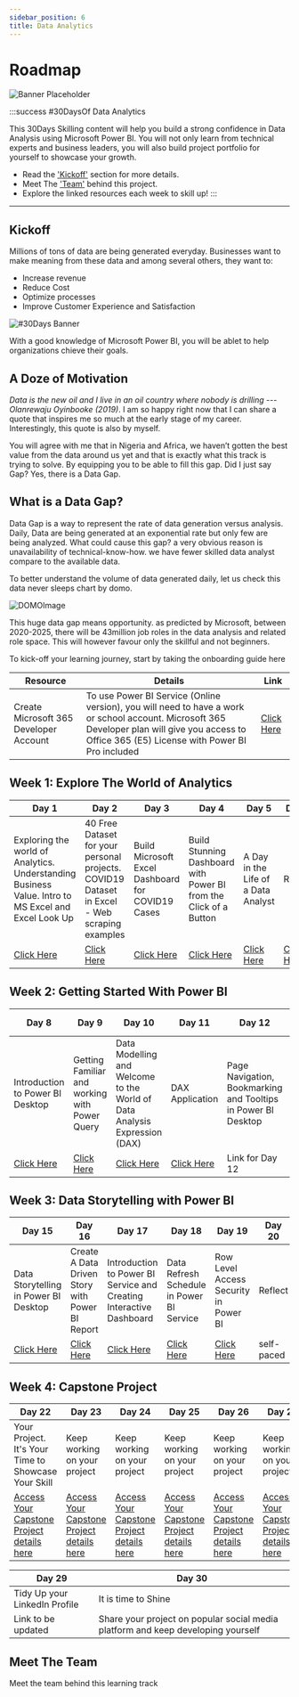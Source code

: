 ```yaml
---
sidebar_position: 6
title: Data Analytics 
---
```


# Roadmap

![Banner Placeholder](./../../static/img/banners/red-flowers.png) 

:::success #30DaysOf Data Analytics

This 30Days Skilling content will help you build a strong confidence in Data Analysis using Microsoft Power BI. You will not only learn from technical experts and business leaders, you will also build project portfolio for yourself to showcase your growth. 

 * Read the ['Kickoff'](#kickoff) section for more details.
 * Meet The ['Team'](#meet-the-team) behind this project.
 * Explore the linked resources each week to skill up!
:::

---

## Kickoff 
Millions of tons of data are being generated everyday. Businesses want to make meaning from these data and among several others, they want to:
* Increase revenue
* Reduce Cost
* Optimize processes
* Improve Customer Experience and Satisfaction


![#30Days Banner](./../../docs/roadmaps/img/powerbikickoff.png) 

With a good knowledge of Microsoft Power BI, you will be ablet to help organizations chieve their goals. 


## A Doze of Motivation
_Data is the new oil and I live in an oil country where nobody is drilling --- Olanrewaju Oyinbooke (2019)_. I am so happy right now that I can share a quote that inspires me so much at the early stage of my career. Interestingly, this quote is also by myself. 

You will agree with me that in Nigeria and Africa, we haven’t gotten the best value from the data around us yet and that is exactly what this track is trying to solve. By equipping you to be able to fill this gap. Did I just say Gap? Yes, there is a Data Gap.

## What is a Data Gap?
Data Gap is a way to represent the rate of data generation versus analysis. Daily, Data are being generated at an exponential rate but only few are being analyzed. What could cause this gap? a very obvious reason is unavailability of technical-know-how. we have fewer skilled data analyst compare to the available data.

To better understand the volume of data generated daily, let us check this  data never sleeps chart by domo.

![DOMOImage](./img/domo.png) 

This huge data gap means opportunity. as predicted by Microsoft, between 2020-2025, there will be 43million job roles in the data analysis and related role space. This will however favour only the skillful and not beginners.

To kick-off your learning journey, start by taking the onboarding guide here  

| Resource  | Details  | Link  |
|---|---|---|
| Create Microsoft 365 Developer Account   | To use Power BI Service (Online version), you will need to have a work or school account. Microsoft 365 Developer plan will give you access to Office 365 (E5) License with Power BI Pro included   | [Click Here](https://techcommunity.microsoft.com/t5/educator-developer-blog/recap-of-day-2-onboarding-session-30days-of-learning-nigeria/ba-p/3490280)   |

## Week 1: Explore The World of Analytics

| Day 1  | Day 2  | Day 3  | Day 4 | Day 5 | Day 6 | Day 7 |
|---|---|---|---|---|---|---|
| Exploring the world of Analytics. Understanding Business Value. Intro to MS Excel and Excel Look Up  | 40 Free Dataset for your personal projects. COVID19 Dataset in Excel - Web scraping examples  | Build Microsoft Excel Dashboard for COVID19 Cases   | Build Stunning Dashboard with Power BI from the Click of a Button | A Day in the Life of a Data Analyst | Reflect | Catch up with Microsoft Learn Resource |
| [Click Here](https://techcommunity.microsoft.com/t5/educator-developer-blog/exploring-the-world-of-analytics/ba-p/3497932) | [Click Here](https://techcommunity.microsoft.com/t5/educator-developer-blog/get-40-datasets-for-your-data-analysis-projects/ba-p/3500592) | [Click Here](https://techcommunity.microsoft.com/t5/educator-developer-blog/build-covid-19-dashboard-with-microsoft-excel/ba-p/3509050) | [Click Here](https://techcommunity.microsoft.com/t5/educator-developer-blog/build-power-bi-dashboard-from-teams-sharepoint-list-and-embed-in/ba-p/3512814) | [Click Here](https://techcommunity.microsoft.com/t5/educator-developer-blog/a-day-in-the-life-of-a-data-analyst-interview-with-industry/ba-p/3518673) | [Click Here](https://techcommunity.microsoft.com/t5/educator-developer-blog/learning-data-analysis-using-microsoft-excel-and-power-bi/ba-p/3528991) | Link for Day 7 | 


## Week 2: Getting Started With Power BI
| Day 8  | Day 9  | Day 10  | Day 11 | Day 12 | Day 13 | Day 14 |
|---|---|---|---|---|---|---|
| Introduction to Power BI Desktop  | Getting Familiar and working with Power Query   | Data Modelling and Welcome to the World of Data Analysis Expression (DAX)   | DAX Application | Page Navigation, Bookmarking and Tooltips in Power BI Desktop | Reflect | Catch up with Microsoft Learn Resources |
| [Click Here](https://techcommunity.microsoft.com/t5/educator-developer-blog/beginner-introduction-to-microsoft-power-bi/ba-p/3529938) | [Click Here](https://techcommunity.microsoft.com/t5/educator-developer-blog/use-power-query-to-clean-transform-and-clean-data-in-power-bi/ba-p/3531125) | [Click Here](https://techcommunity.microsoft.com/t5/educator-developer-blog/introduction-to-data-modelling-in-power-bi/ba-p/3537583) | [Click Here](https://techcommunity.microsoft.com/t5/educator-developer-blog/introduction-to-data-analysis-expression-dax-for-beginners/ba-p/3542815) | Link for Day 12 | [Click Here](https://techcommunity.microsoft.com/t5/educator-developer-blog/introduction-to-power-bi-clean-transform-and-load-data-with/ba-p/3552210) | self-paced | 


## Week 3: Data Storytelling with Power BI
| Day 15  | Day 16  | Day 17  | Day 18 | Day 19 | Day 20 | Day 21 |
|---|---|---|---|---|---|---|
| Data Storytelling in Power BI Desktop  | Create A Data Driven Story with Power BI Report  | Introduction to Power BI Service and Creating Interactive Dashboard   | Data Refresh Schedule in Power BI Service | Row Level Access Security in Power BI | Reflect | Catch up with Microsoft Learn Resources |
| [Click Here](https://techcommunity.microsoft.com/t5/educator-developer-blog/build-a-stunning-storytelling-dashboard-with-power-bi/ba-p/3553438) | [Click Here](https://techcommunity.microsoft.com/t5/educator-developer-blog/create-a-data-driven-story-with-power-bi-report/ba-p/3557885) | [Click Here](https://techcommunity.microsoft.com/t5/educator-developer-blog/introduction-to-power-bi-service-and-building-interactive/ba-p/3560976) | [Click Here](https://techcommunity.microsoft.com/t5/educator-developer-blog/import-vs-direct-query-method-and-data-refresh-in-power-bi/ba-p/3563207) | [Click Here](https://techcommunity.microsoft.com/t5/educator-developer-blog/row-level-security-in-power-bi-desktop/ba-p/3563521) | self-paced | self-paced | 


## Week 4: Capstone Project
| Day 22  | Day 23  | Day 24  | Day 25 | Day 26 | Day 27 | Day 28 |
|---|---|---|---|---|---|---|
| Your Project. It's Your Time to Showcase Your Skill  | Keep working on your project   | Keep working on your project  | Keep working on your project | Keep working on your project | Keep working on your project | Keep working on your project |
| [Access Your Capstone Project details here](https://techcommunity.microsoft.com/t5/educator-developer-blog/data-storytelling-power-bi-project-airlines-analysis/ba-p/3564493) | [Access Your Capstone Project details here](https://techcommunity.microsoft.com/t5/educator-developer-blog/data-storytelling-power-bi-project-airlines-analysis/ba-p/3564493) | [Access Your Capstone Project details here](https://techcommunity.microsoft.com/t5/educator-developer-blog/data-storytelling-power-bi-project-airlines-analysis/ba-p/3564493) | [Access Your Capstone Project details here](https://techcommunity.microsoft.com/t5/educator-developer-blog/data-storytelling-power-bi-project-airlines-analysis/ba-p/3564493) | [Access Your Capstone Project details here](https://techcommunity.microsoft.com/t5/educator-developer-blog/data-storytelling-power-bi-project-airlines-analysis/ba-p/3564493) | [Access Your Capstone Project details here](https://techcommunity.microsoft.com/t5/educator-developer-blog/data-storytelling-power-bi-project-airlines-analysis/ba-p/3564493) | [Access Your Capstone Project details here](https://techcommunity.microsoft.com/t5/educator-developer-blog/data-storytelling-power-bi-project-airlines-analysis/ba-p/3564493) | 

| Day 29  | Day 30  |
|---|---|
| Tidy Up your LinkedIn Profile   | It is time to Shine   |
| Link to be updated | Share your project on popular social media platform and keep developing yourself |


## Meet The Team
Meet the team behind this learning track
